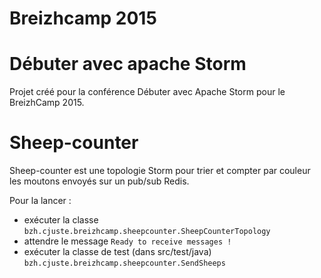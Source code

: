 # Breizhcamp 2015
# Débuter avec apache Storm

Projet créé pour la conférence Débuter avec Apache Storm pour le BreizhCamp 2015.

# Sheep-counter

Sheep-counter est une topologie Storm pour trier et compter par couleur les moutons envoyés sur un pub/sub Redis.

Pour la lancer : 
  - exécuter la classe ```bzh.cjuste.breizhcamp.sheepcounter.SheepCounterTopology```
  - attendre le message ```Ready to receive messages !```
  - exécuter la classe de test (dans src/test/java) ```bzh.cjuste.breizhcamp.sheepcounter.SendSheeps```
